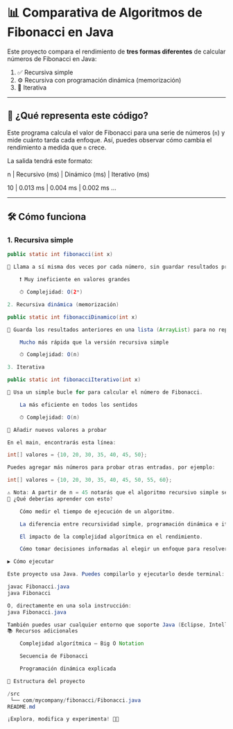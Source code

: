 # 📊 Comparativa de Algoritmos de Fibonacci en Java

Este proyecto compara el rendimiento de **tres formas diferentes** de calcular números de Fibonacci en Java:

1. ✅ Recursiva simple  
2. ⚙️ Recursiva con programación dinámica (memorización)  
3. 🔁 Iterativa

---

## 🧠 ¿Qué representa este código?

Este programa calcula el valor de Fibonacci para una serie de números (`n`) y mide cuánto tarda cada enfoque. Así, puedes observar cómo cambia el rendimiento a medida que `n` crece.

La salida tendrá este formato:

n | Recursivo (ms) | Dinámico (ms) | Iterativo (ms)

10 | 0.013 ms | 0.004 ms | 0.002 ms ...


---

## 🛠️ Cómo funciona

### 1. Recursiva simple
```java
public static int fibonacci(int x)

🔁 Llama a sí misma dos veces por cada número, sin guardar resultados previos.

    ❗ Muy ineficiente en valores grandes

    ⏱ Complejidad: O(2ⁿ)

2. Recursiva dinámica (memorización)

public static int fibonacciDinamico(int x)

💾 Guarda los resultados anteriores en una lista (ArrayList) para no repetir cálculos.

    Mucho más rápida que la versión recursiva simple

    ⏱ Complejidad: O(n)

3. Iterativa

public static int fibonacciIterativo(int x)

🔁 Usa un simple bucle for para calcular el número de Fibonacci.

    La más eficiente en todos los sentidos

    ⏱ Complejidad: O(n)

🧪 Añadir nuevos valores a probar

En el main, encontrarás esta línea:

int[] valores = {10, 20, 30, 35, 40, 45, 50};

Puedes agregar más números para probar otras entradas, por ejemplo:

int[] valores = {10, 20, 30, 35, 40, 45, 50, 55, 60};

⚠️ Nota: A partir de n = 45 notarás que el algoritmo recursivo simple se vuelve extremadamente lento. Esto demuestra lo costoso que puede ser un algoritmo con complejidad exponencial.
🎯 ¿Qué deberías aprender con esto?

    Cómo medir el tiempo de ejecución de un algoritmo.

    La diferencia entre recursividad simple, programación dinámica e iteración.

    El impacto de la complejidad algorítmica en el rendimiento.

    Cómo tomar decisiones informadas al elegir un enfoque para resolver un problema.

▶️ Cómo ejecutar

Este proyecto usa Java. Puedes compilarlo y ejecutarlo desde terminal:

javac Fibonacci.java
java Fibonacci

O, directamente en una sola instrucción:
java Fibonacci.java

También puedes usar cualquier entorno que soporte Java (Eclipse, IntelliJ, NetBeans, VS Code, etc.).
📚 Recursos adicionales

    Complejidad algorítmica – Big O Notation

    Secuencia de Fibonacci

    Programación dinámica explicada

📁 Estructura del proyecto

/src
 └── com/mycompany/fibonacci/Fibonacci.java
README.md

¡Explora, modifica y experimenta! 🧪✨

